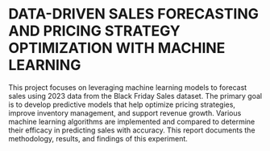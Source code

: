 # DATA-DRIVEN SALES FORECASTING AND PRICING  STRATEGY OPTIMIZATION WITH MACHINE LEARNING
 This project focuses on leveraging machine learning models to forecast sales using 2023 data from  the Black Friday Sales dataset. The primary goal is to develop predictive models that help optimize  pricing strategies, improve inventory management, and support revenue growth. Various machine  learning algorithms are implemented and compared to determine their efficacy in predicting sales  with accuracy. This report documents the methodology, results, and findings of this experiment. 
